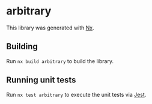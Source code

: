 # arbitrary

This library was generated with [Nx](https://nx.dev).

## Building

Run `nx build arbitrary` to build the library.

## Running unit tests

Run `nx test arbitrary` to execute the unit tests via [Jest](https://jestjs.io).
